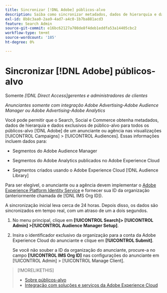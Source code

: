 ```yaml
---
title: Sincronizar [!DNL Adobe] públicos-alvo
description: Saiba como sincronizar metadados, dados de hierarquia e dados de público-alvo exclusivos para seus  [!DNL Adobe]  públicos-alvo.
exl-id: 8b8c3aa0-2aa9-4ad7-a4c0-1b7ba881acd3
feature: Search Admin
source-git-commit: e16bc62127a708de8f4deb1eddfa53a14405cbc2
workflow-type: tm+mt
source-wordcount: '185'
ht-degree: 0%

---
```


# Sincronizar [!DNL Adobe] públicos-alvo

Somente *[!DNL Direct Access]gerentes e administradores de clientes*

*Anunciantes somente com integração Adobe Advertising-Adobe Audience Manager ou Adobe Advertising-Adobe Analytics*

Você pode permitir que o Search, Social e Commerce obtenha metadados, dados de hierarquia e dados exclusivos de público-alvo para todos os públicos-alvo [!DNL Adobe] de um anunciante ou agência nas visualizações [!UICONTROL Campaigns] > [!UICONTROL Audiences]. Essas informações incluem dados para:

* Segmentos do Adobe Audience Manager

* Segmentos do Adobe Analytics publicados no Adobe Experience Cloud

* Segmentos criados usando o Adobe Experience Cloud [!DNL Audience Library]

Para ser elegível, o anunciante ou a agência devem implementar o [Adobe Experience Platform Identity Service](https://experienceleague.adobe.com/docs/id-service/using/home.html?lang=pt-BR) e fornecer sua ID da organização (anteriormente chamada de [!DNL IMS Org ID]).

A sincronização inicial leva cerca de 24 horas. Depois disso, os dados são sincronizados em tempo real, com um atraso de um a dois segundos.

1. No menu principal, clique em **[!UICONTROL Search]> [!UICONTROL Admin] >[!UICONTROL Audience Manager Setup]**.

1. Insira o identificador exclusivo da organização para a conta da Adobe Experience Cloud do anunciante e clique em **[!UICONTROL Submit]**.

   Se você não souber a ID da organização do anunciante, procure-a no campo **[!UICONTROL IMS Org ID]** nas configurações do anunciante em [!UICONTROL Admin] > [!UICONTROL Manage Client].

>[!MORELIKETHIS]
>
>* [Sobre públicos-alvo](/help/search-social-commerce/campaign-management/campaigns/audience-about.md)
>* [Integração com soluções e serviços da Adobe Experience Cloud](/help/search-social-commerce/introduction/integrations.md)
